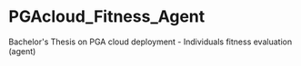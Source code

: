 # PGAcloud_Fitness_Agent
Bachelor's Thesis on PGA cloud deployment - Individuals fitness evaluation (agent)
